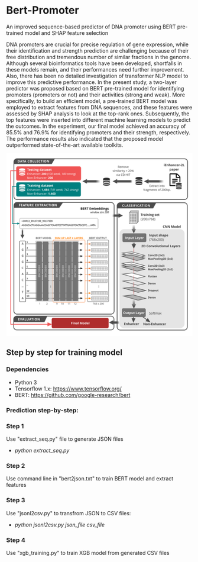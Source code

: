 # Bert-Promoter
An improved sequence-based predictor of DNA promoter using BERT pre-trained model and SHAP feature selection

DNA promoters are crucial for precise regulation of gene expression, while their identification and strength prediction are challenging because of their free distribution and tremendous number of similar fractions in the genome. Although several bioinformatics tools have been developed, shortfalls in these models remain, and their performances need further improvement. Also, there has been no detailed investigation of transformer NLP model to improve this predictive performance. In the present study, a two-layer predictor was proposed based on BERT pre-trained model for identifying promoters (promoters or not) and their activities (strong and weak). More specifically, to build an efficient model, a pre-trained BERT model was employed to extract features from DNA sequences, and these features were assessed by SHAP analysis to look at the top-rank ones. Subsequently, the top features were inserted into different machine learning models to predict the outcomes. In the experiment, our final model achieved an accuracy of 85.5% and 76.9% for identifying promoters and their strength, respectively. The performance results also indicated that the proposed model outperformed state-of-the-art available toolkits.


![Image browser window](figures/flowchart.png)

## Step by step for training model
### Dependencies
- Python 3
- Tensorflow 1.x: https://www.tensorflow.org/
- BERT: https://github.com/google-research/bert

### Prediction step-by-step:
### Step 1
Use "extract_seq.py" file to generate JSON files
- *python extract_seq.py*

### Step 2
Use command line in "bert2json.txt" to train BERT model and extract features

### Step 3
Use "jsonl2csv.py" to transfrom JSON to CSV files:
- *python jsonl2csv.py json_file csv_file*

### Step 4
Use "xgb_training.py" to train XGB model from generated CSV files
